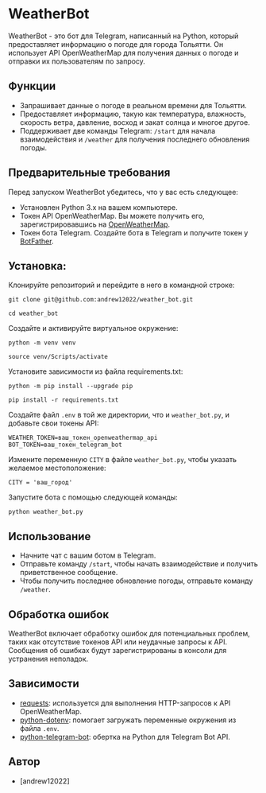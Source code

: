 # WeatherBot

WeatherBot - это бот для Telegram, написанный на Python, который предоставляет информацию о погоде для города Тольятти. Он использует API OpenWeatherMap для получения данных о погоде и отправки их пользователям по запросу.

## Функции
- Запрашивает данные о погоде в реальном времени для Тольятти.
- Предоставляет информацию, такую как температура, влажность, скорость ветра, давление, восход и закат солнца и многое другое.
- Поддерживает две команды Telegram: `/start` для начала взаимодействия и `/weather` для получения последнего обновления погоды.

## Предварительные требования
Перед запуском WeatherBot убедитесь, что у вас есть следующее:
- Установлен Python 3.x на вашем компьютере.
- Токен API OpenWeatherMap. Вы можете получить его, зарегистрировавшись на [OpenWeatherMap](https://openweathermap.org/).
- Токен бота Telegram. Создайте бота в Telegram и получите токен у [BotFather](https://core.telegram.org/bots#botfather).

## Установка:

Клонируйте репозиторий и перейдите в него в командной строке:

```
git clone git@github.com:andrew12022/weather_bot.git
```

```
cd weather_bot
```

Cоздайте и активируйте виртуальное окружение:

```
python -m venv venv
```

```
source venv/Scripts/activate
```

Установите зависимости из файла requirements.txt:

```
python -m pip install --upgrade pip
```

```
pip install -r requirements.txt
```

Создайте файл `.env` в той же директории, что и `weather_bot.py`, и добавьте свои токены API:

```
WEATHER_TOKEN=ваш_токен_openweathermap_api
BOT_TOKEN=ваш_токен_telegram_bot
```

Измените переменную `CITY` в файле `weather_bot.py`, чтобы указать желаемое местоположение:

```
CITY = 'ваш_город'
```

Запустите бота с помощью следующей команды:

```
python weather_bot.py
```

## Использование
- Начните чат с вашим ботом в Telegram.
- Отправьте команду `/start`, чтобы начать взаимодействие и получить приветственное сообщение.
- Чтобы получить последнее обновление погоды, отправьте команду `/weather`.

## Обработка ошибок
WeatherBot включает обработку ошибок для потенциальных проблем, таких как отсутствие токенов API или неудачные запросы к API. Сообщения об ошибках будут зарегистрированы в консоли для устранения неполадок.

## Зависимости
- [requests](https://pypi.org/project/requests/): используется для выполнения HTTP-запросов к API OpenWeatherMap.
- [python-dotenv](https://pypi.org/project/python-dotenv/): помогает загружать переменные окружения из файла `.env`.
- [python-telegram-bot](https://pypi.org/project/python-telegram-bot/): обертка на Python для Telegram Bot API.

## Автор
- [andrew12022]
